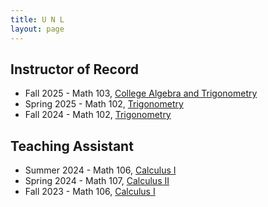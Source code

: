 ```yaml
---
title: U N L
layout: page
---
```


## Instructor of Record

- Fall 2025 - Math 103, [College Algebra and Trigonometry](https://catalog.unl.edu/undergraduate/courses/math/#:~:text=College%20Algebra%20and%20Trigonometry)
- Spring 2025 - Math 102, [Trigonometry](https://catalog.unl.edu/undergraduate/courses/math/#:~:text=Trigonometry)
- Fall 2024 - Math 102, [Trigonometry](https://catalog.unl.edu/undergraduate/courses/math/#:~:text=Trigonometry)

## Teaching Assistant

- Summer 2024 - Math 106, [Calculus I](https://catalog.unl.edu/undergraduate/courses/math/#:~:text=Calculus%20I)
- Spring 2024 - Math 107, [Calculus II](https://catalog.unl.edu/undergraduate/courses/math/#:~:text=Calculus%20II)
- Fall 2023 - Math 106, [Calculus I](https://catalog.unl.edu/undergraduate/courses/math/#:~:text=Calculus%20I)
